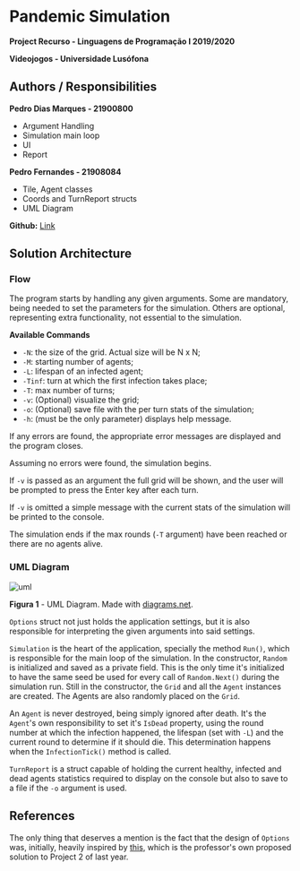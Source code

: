 # Pandemic Simulation

**Project Recurso - Linguagens de Programação I 2019/2020**

**Videojogos - Universidade Lusófona**

## Authors / Responsibilities

**Pedro Dias Marques - 21900800**

- Argument Handling
- Simulation main loop
- UI
- Report

**Pedro Fernandes - 21908084**

- Tile, Agent classes
- Coords and TurnReport structs
- UML Diagram

**Github:** [Link](https://github.com/p-marques/PandemicSimLP1)

## Solution Architecture

### Flow

The program starts by handling any given arguments.
Some are mandatory, being needed to set the parameters for the simulation.
Others are optional, representing extra functionality, not essential to the
simulation.

**Available Commands**

- `-N`: the size of the grid. Actual size will be N x N;
- `-M`: starting number of agents;
- `-L`: lifespan of an infected agent;
- `-Tinf`: turn at which the first infection takes place;
- `-T`: max number of turns;
- `-v`: (Optional) visualize the grid;
- `-o`: (Optional) save file with the per turn stats of the simulation;
- `-h`: (must be the only parameter) displays help message.

If any errors are found, the appropriate error messages are displayed and the
program closes.

Assuming no errors were found, the simulation begins.

If `-v` is passed as an argument the full grid will be shown, and the user will
be prompted to press the Enter key after each turn.

If `-v` is omitted a simple message with the current stats of the simulation
will be printed to the console.

The simulation ends if the max rounds (`-T` argument) have been reached or there
are no agents alive.

### UML Diagram

![uml](images/uml.png "UML Diagram")

**Figura 1** - UML Diagram. Made with [diagrams.net](https://www.diagrams.net/).

`Options` struct not just holds the application settings, but it is also
responsible for interpreting the given arguments into said settings.

`Simulation` is the heart of the application, specially the method `Run()`,
which is responsible for the main loop of the simulation. In the constructor,
`Random` is initialized and saved as a private field. This is the only time it's
initialized to have the same seed be used for every call of `Random.Next()`
during the simulation run. Still in the constructor, the `Grid` and all the
`Agent` instances are created. The Agents are also randomly placed on the
`Grid`.

An `Agent` is never destroyed, being simply ignored after death. It's the
`Agent`'s own responsibility to set it's `IsDead` property, using the round
number at which the infection happened, the lifespan (set with `-L`) and the
current round to determine if it should die. This determination happens when the
`InfectionTick()` method is called.

`TurnReport` is a struct capable of holding the current healthy, infected and
dead agents statistics required to display on the console but also to save to a
file if the `-o` argument is used.

## References

The only thing that deserves a mention is the fact that the design of `Options`
was, initially, heavily inspired by [this][1], which is the professor's own
proposed solution to Project 2 of last year.

[1]: https://github.com/VideojogosLusofona/lp1_2018_p2_solucao